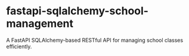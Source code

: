 # fastapi-sqlalchemy-school-management
A FastAPI SQLAlchemy-based RESTful API for managing school classes efficiently.
